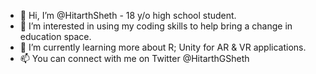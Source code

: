 - 👋 Hi, I’m @HitarthSheth - 18 y/o high school student.
- 👀 I’m interested in using my coding skills to help bring a change in education space.
- 🌱 I’m currently learning more about R; Unity for AR & VR applications.   
- 📫 You can connect with me on Twitter @HitarthGSheth

<!---
HitarthSheth/HitarthSheth is a ✨ special ✨ repository because its `README.md` (this file) appears on your GitHub profile.
You can click the Preview link to take a look at your changes.
--->
